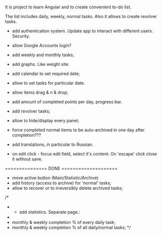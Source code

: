 It is project to learn Angular and to create convenient to-do list.

The list includes daily, weekly, normal tasks.
Also it allows to create revolver tasks.

- add authentication system. Update app to interact with different users. Security.

- allow Google Accounts login?

- add weekly and monthly tasks;
- add graphs. Like weight site.
- add calendar to set required date;
- allow to set tasks for particular date.


- allow items drag & n & drop;
- add amount of completed points per day, progress bar.
- add revolver tasks;

- allow to hide/display every panel;
- force completed normal items to be auto-archived in one day after completion???
- add translations, in particular to Russian.

- on edit click - focus edit field, select it's content. On 'escape' click close it without save.

=============== DONE ====================

- move active button (Main/Statistic/Archive)
- add history (access to archive) for 'normal' tasks;
- allow to recover or to irreversibly delete archived tasks;

/*
 * - add statistics. Separate page.:
 * 
 * monthly & weekly completion % of every daily task;
 * monthly & weekly completion % of all daily/normal tasks;
 */

